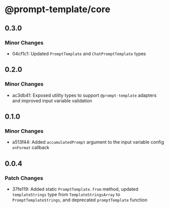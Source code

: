# @prompt-template/core

## 0.3.0

### Minor Changes

- 04cf1c1: Updated `PromptTemplate` and `ChatPromptTemplate` types

## 0.2.0

### Minor Changes

- ac3db41: Exposed utility types to support `@prompt-template` adapters and improved input variable validation

## 0.1.0

### Minor Changes

- a513f44: Added `accumulatedPrompt` argument to the input variable config `onFormat` callback

## 0.0.4

### Patch Changes

- 37fe119: Added static `PromptTemplate.from` method, updated `templateStrings` type from `TemplateStringsArray` to `PromptTemplateStrings`, and deprecated `promptTemplate` function
